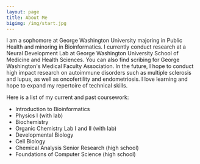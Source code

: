 ```yaml
---
layout: page
title: About Me
bigimg: /img/start.jpg
---
```


I am a sophomore at George Washington University majoring in Public Health and minoring in Bioinformatics. I currently conduct research at a Neural Development Lab at George Washington University School of Medicine and Health Sciences. You can also find scribing for George Washington's Medical Faculty Association. In the future, I hope to conduct high impact research on autoimmune disorders such as multiple sclerosis and lupus, as well as oncofertility and endometriosis. I love learning and hope to expand my repertoire of technical skills. <br/> 

Here is a list of my current and past coursework: <br/> 

* Introduction to Bioinformatics
* Physics I (with lab)
* Biochemistry 
* Organic Chemistry Lab I and II (with lab)
* Developmental Biology 
* Cell Biology
* Chemical Analysis Senior Research (high school) 
* Foundations of Computer Science (high school) 

